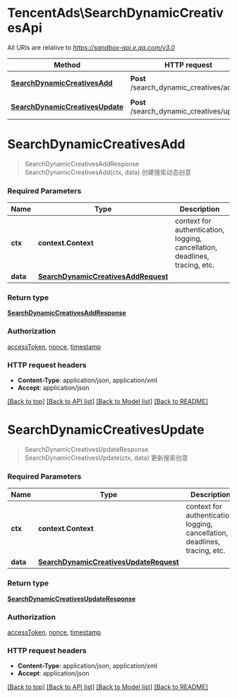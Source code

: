 # TencentAds\SearchDynamicCreativesApi

All URIs are relative to *https://sandbox-api.e.qq.com/v3.0*

Method | HTTP request | Description
------------- | ------------- | -------------
[**SearchDynamicCreativesAdd**](SearchDynamicCreativesApi.md#SearchDynamicCreativesAdd) | **Post** /search_dynamic_creatives/add | 创建搜索动态创意
[**SearchDynamicCreativesUpdate**](SearchDynamicCreativesApi.md#SearchDynamicCreativesUpdate) | **Post** /search_dynamic_creatives/update | 更新搜索创意


# **SearchDynamicCreativesAdd**
> SearchDynamicCreativesAddResponse SearchDynamicCreativesAdd(ctx, data)
创建搜索动态创意

### Required Parameters

Name | Type | Description  | Notes
------------- | ------------- | ------------- | -------------
 **ctx** | **context.Context** | context for authentication, logging, cancellation, deadlines, tracing, etc.
  **data** | [**SearchDynamicCreativesAddRequest**](SearchDynamicCreativesAddRequest.md)|  | 

### Return type

[**SearchDynamicCreativesAddResponse**](SearchDynamicCreativesAddResponse.md)

### Authorization

[accessToken](../README.md#accessToken), [nonce](../README.md#nonce), [timestamp](../README.md#timestamp)

### HTTP request headers

 - **Content-Type**: application/json, application/xml
 - **Accept**: application/json

[[Back to top]](#) [[Back to API list]](../README.md#documentation-for-api-endpoints) [[Back to Model list]](../README.md#documentation-for-models) [[Back to README]](../README.md)

# **SearchDynamicCreativesUpdate**
> SearchDynamicCreativesUpdateResponse SearchDynamicCreativesUpdate(ctx, data)
更新搜索创意

### Required Parameters

Name | Type | Description  | Notes
------------- | ------------- | ------------- | -------------
 **ctx** | **context.Context** | context for authentication, logging, cancellation, deadlines, tracing, etc.
  **data** | [**SearchDynamicCreativesUpdateRequest**](SearchDynamicCreativesUpdateRequest.md)|  | 

### Return type

[**SearchDynamicCreativesUpdateResponse**](SearchDynamicCreativesUpdateResponse.md)

### Authorization

[accessToken](../README.md#accessToken), [nonce](../README.md#nonce), [timestamp](../README.md#timestamp)

### HTTP request headers

 - **Content-Type**: application/json, application/xml
 - **Accept**: application/json

[[Back to top]](#) [[Back to API list]](../README.md#documentation-for-api-endpoints) [[Back to Model list]](../README.md#documentation-for-models) [[Back to README]](../README.md)

